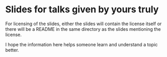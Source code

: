 # Slides for talks given by yours truly

For licensing of the slides, either the slides will contain the license itself or there will be a README in the same directory as the slides mentioning the license.

I hope the information here helps someone learn and understand a topic better.
